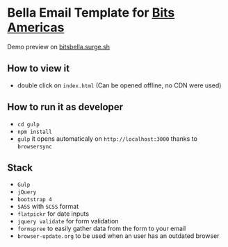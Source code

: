 # Bella Email Template for [Bits Americas](http://www.bitsamericas.com)

Demo preview on [bitsbella.surge.sh](http://bitsbella.surge.sh)

## How to view it

* double click on `index.html` (Can be opened offline, no CDN were used)

## How to run it as developer

* `cd gulp`
* `npm install`
* `gulp` it opens automaticaly on `http://localhost:3000` thanks to `browsersync`


## Stack

* `Gulp`
* `jQuery`
* `bootstrap 4`
* `SASS` with `SCSS` format
* `flatpickr` for date inputs
* `jquery validate` for form validation
* `formspree` to easily gather data from the form to your email
* `browser-update.org` to be used when an user has an outdated browser
